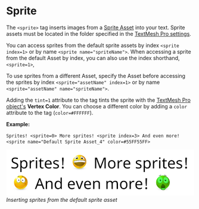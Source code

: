 # Sprite

The `<sprite>` tag inserts images from a [Sprite Asset](Sprites.md) into your text. Sprite assets must be located in the folder specified in the [TextMesh Pro settings](Settings.md).

You can access sprites from the default sprite assets by index `<sprite index=1>` or by name `<sprite name="spriteName">`. When accessing a sprite from the default Asset by index, you can also use the index shorthand, `<sprite=1>`,

To use sprites from a different Asset, specify the Asset before accessing the sprites by index `<sprite="assetName" index=1>` or by name `<sprite="assetName" name="spriteName">`.

Adding the `tint=1` attribute to the tag tints the sprite with the [TextMesh Pro object's](TMPObjectUIText.md#Color) **Vertex Color**. You can choose a different color by adding a `color` attribute to the tag (`color=#FFFFFF`).

**Example:**

```
Sprites! <sprite=0> More sprites! <sprite index=3> And even more! <sprite name="Default Sprite Asset_4" color=#55FF55FF>
```

![](images/TMP_RichTextSprite.png)<br/>
_Inserting sprites from the default sprite asset_
